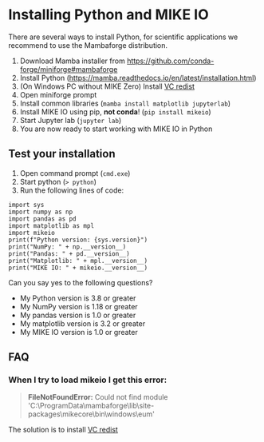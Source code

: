 # Installing Python and MIKE IO

There are several ways to install Python, for scientific applications we recommend to use the Mambaforge distribution.

1. Download Mamba installer from <https://github.com/conda-forge/miniforge#mambaforge>
2. Install Python (<https://mamba.readthedocs.io/en/latest/installation.html>)
3. (On Windows PC without MIKE Zero) Install [VC redist](https://aka.ms/vs/16/release/vc_redist.x64.exe) 
4. Open miniforge prompt
5. Install common libraries (`mamba install matplotlib jupyterlab`)
6. Install MIKE IO using pip, **not conda**! (`pip install mikeio`)
7. Start Jupyter lab (`jupyter lab`)
8. You are now ready to start working with MIKE IO in Python

## Test your installation

1. Open command prompt (`cmd.exe`)
2. Start python (`> python`) 
3. Run the following lines of code:

```
import sys
import numpy as np
import pandas as pd
import matplotlib as mpl
import mikeio
print(f"Python version: {sys.version}")
print("NumPy: " + np.__version__)
print("Pandas: " + pd.__version__)
print("Matplotlib: " + mpl.__version__)
print("MIKE IO: " + mikeio.__version__)
```

Can you say yes to the following questions? 

* My Python version is 3.8 or greater
* My NumPy version is 1.18 or greater
* My pandas version is 1.0 or greater
* My matplotlib version is 3.2 or greater
* My MIKE IO version is 1.0 or greater

## FAQ
### When I try to load mikeio I get this error:

 > **FileNotFoundError:** Could not find module 'C:\ProgramData\mambaforge\lib\site-packages\mikecore\bin\windows\eum'

The solution is to install [VC redist](https://aka.ms/vs/16/release/vc_redist.x64.exe) 